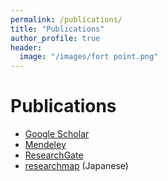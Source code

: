 ```yaml
---
permalink: /publications/
title: "Publications"
author_profile: true
header:
  image: "/images/fort point.png"
---
```





# Publications

* [Google Scholar](https://scholar.google.co.jp/citations?user=Tkhld1sAAAAJ&hl=en)
* [Mendeley](https://www.mendeley.com/profiles/hong-chen3/)
* [ResearchGate](https://www.researchgate.net/profile/Hong_Chen18)
* [researchmap](https://researchmap.jp/hchen/) (Japanese)
